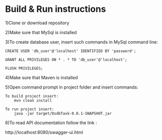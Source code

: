 # Build & Run instructions

1)Clone or download repository

2)Make sure that MySql is installed

3)To create database user, insert such commands in MySql command line:

	CREATE USER 'db_user'@'localhost' IDENTIFIED BY 'password';
	
	GRANT ALL PRIVILEGES ON * . * TO 'db_user'@'localhost';
	
	FLUSH PRIVILEGES;
	
4)Make sure that Maven is installed

5)Open command prompt in project folder and insert commands:

	To build project insert:
		mvn clean install
		
	To run project insert:
		java -jar target/OsdbTask-0.0.1-SNAPSHOT.jar

6)To read API documentation follow the link :

http://localhost:8080/swagger-ui.html
